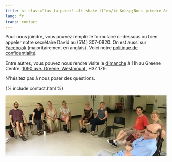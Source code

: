 ```yaml
---
title: <i class="fas fa-pencil-alt shake-tl"></i> &nbsp;Nous joindre &nbsp;<i class="fas fa-phone shake-bottom"></i>
lang: fr
trans: contact
---
```

Pour nous joindre, vous pouvez <i class="fas fa-pencil-alt"></i> remplir le formulaire ci-dessous ou bien appeler notre secrétaire David au <i class="fas fa-phone"></i> (514) 307-0820. On est aussi sur [Facebook](https://www.facebook.com/MontrealQuakers/) (majoritairement en anglais). Voici notre [politique de confidentialité](/confidentialité.html).

Entre autres, vous pouvez nous rendre visite le [dimanche](/coordonnées.html) à 11h au Greene Centre, [1090 ave. Greene, Westmount](/coordonnées.html), H3Z 1Z9.

N'hésitez pas à nous poser des questions.

{% include contact.html %}

<picture>
  <source srcset="/assets/images/circle_group_cropped.webp" type="image/webp">
  <source srcset="/assets/images/circle_group_cropped.jpeg" type="image/jpg">
  <img src="/assets/images/circle_group_cropped.webp" class="img_center100" alt="Le groupe en cercle">
</picture>

